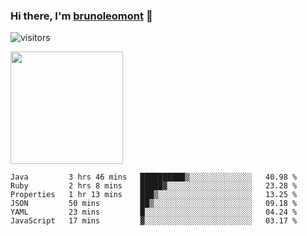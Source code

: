 ### Hi there, I'm [brunoleomont](https://www.linkedin.com/in/brunoleomont/) 👋

![visitors](https://visitor-badge.glitch.me/badge?page_id=page.id)

<img height="180em" src="https://github-readme-stats.vercel.app/api?username=brunoleomont&show_icons=true&hide_border=true&&count_private=true&include_all_commits=true" />

<!--START_SECTION:waka-->

```text
Java         3 hrs 46 mins   ██████████▒░░░░░░░░░░░░░░   40.98 %
Ruby         2 hrs 8 mins    █████▓░░░░░░░░░░░░░░░░░░░   23.28 %
Properties   1 hr 13 mins    ███▒░░░░░░░░░░░░░░░░░░░░░   13.25 %
JSON         50 mins         ██▒░░░░░░░░░░░░░░░░░░░░░░   09.18 %
YAML         23 mins         █░░░░░░░░░░░░░░░░░░░░░░░░   04.24 %
JavaScript   17 mins         ▓░░░░░░░░░░░░░░░░░░░░░░░░   03.17 %
```

<!--END_SECTION:waka-->

<!--
**brunoleomont/brunoleomont** is a ✨ _special_ ✨ repository because its `README.md` (this file) appears on your GitHub profile.

Here are some ideas to get you started:

- 🔭 I’m currently working on ...
- 🌱 I’m currently learning ...
- 👯 I’m looking to collaborate on ...
- 🤔 I’m looking for help with ...
- 💬 Ask me about ...
- 📫 How to reach me: ...
- 😄 Pronouns: ...
- ⚡ Fun fact: ...
-->
